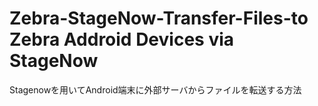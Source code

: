 # Zebra-StageNow-Transfer-Files-to Zebra Addroid Devices via StageNow
 Stagenowを用いてAndroid端末に外部サーバからファイルを転送する方法
